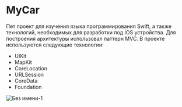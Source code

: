 # MyCar
Пет проект для изучения языка программирования Swift, а также технологий, необходимых для разработки под IOS устройства. Для построения архитектуры использовал паттерн MVC.  В проекте используются следующие технологии: 
* UIKit
* MapKit
* CoreLocation
* URLSession
* CoreData
* Foundation

![Без имени-1](https://user-images.githubusercontent.com/81414321/149668921-218cfbe2-9f10-45ee-ab1a-e4fe0d03558a.png)
